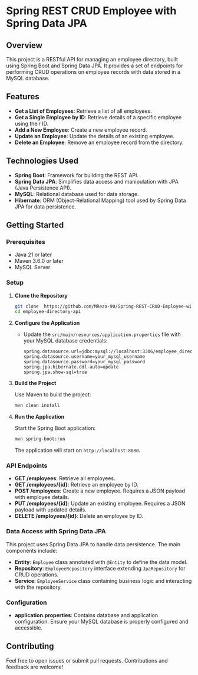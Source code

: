 
# Spring REST CRUD Employee with Spring Data JPA


## Overview

This project is a RESTful API for managing an employee directory, built using Spring Boot and Spring Data JPA. It provides a set of endpoints for performing CRUD operations on employee records with data stored in a MySQL database.

## Features

- **Get a List of Employees**: Retrieve a list of all employees.
- **Get a Single Employee by ID**: Retrieve details of a specific employee using their ID.
- **Add a New Employee**: Create a new employee record.
- **Update an Employee**: Update the details of an existing employee.
- **Delete an Employee**: Remove an employee record from the directory.

## Technologies Used

- **Spring Boot**: Framework for building the REST API.
- **Spring Data JPA**: Simplifies data access and manipulation with JPA (Java Persistence API).
- **MySQL**: Relational database used for data storage.
- **Hibernate**: ORM (Object-Relational Mapping) tool used by Spring Data JPA for data persistence.

## Getting Started

### Prerequisites

- Java 21 or later
- Maven 3.6.0 or later
- MySQL Server

### Setup

1. **Clone the Repository**

   ```bash
   git clone  https://github.com/MReza-90/Spring-REST-CRUD-Employee-with-Spring-Data-JPA.git
   cd employee-directory-api
   ```

2. **Configure the Application**

   - Update the `src/main/resources/application.properties` file with your MySQL database credentials:

     ```properties
     spring.datasource.url=jdbc:mysql://localhost:3306/employee_directory
     spring.datasource.username=your_mysql_username
     spring.datasource.password=your_mysql_password
     spring.jpa.hibernate.ddl-auto=update
     spring.jpa.show-sql=true
     ```

3. **Build the Project**

   Use Maven to build the project:

   ```bash
   mvn clean install
   ```

4. **Run the Application**

   Start the Spring Boot application:

   ```bash
   mvn spring-boot:run
   ```

   The application will start on `http://localhost:8080`.

### API Endpoints

- **GET /employees**: Retrieve all employees.
- **GET /employees/{id}**: Retrieve an employee by ID.
- **POST /employees**: Create a new employee. Requires a JSON payload with employee details.
- **PUT /employees/{id}**: Update an existing employee. Requires a JSON payload with updated details.
- **DELETE /employees/{id}**: Delete an employee by ID.

### Data Access with Spring Data JPA

This project uses Spring Data JPA to handle data persistence. The main components include:

- **Entity**: `Employee` class annotated with `@Entity` to define the data model.
- **Repository**: `EmployeeRepository` interface extending `JpaRepository` for CRUD operations.
- **Service**: `EmployeeService` class containing business logic and interacting with the repository.

### Configuration

- **application.properties**: Contains database and application configuration. Ensure your MySQL database is properly configured and accessible.

## Contributing

Feel free to open issues or submit pull requests. Contributions and feedback are welcome!

